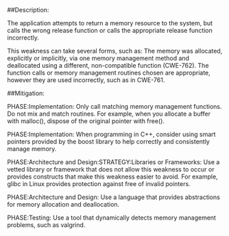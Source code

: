 ##Description:

The application attempts to return a memory resource to the system, but calls the wrong release function or calls the appropriate release function incorrectly.

This weakness can take several forms, such as: The memory was allocated, explicitly or implicitly, via one memory management method and deallocated using a different, non-compatible function (CWE-762). The function calls or memory management routines chosen are appropriate, however they are used incorrectly, such as in CWE-761.

##Mitigation:


PHASE:Implementation:
Only call matching memory management functions. Do not mix and match routines. For example, when you allocate a buffer with malloc(), dispose of the original pointer with free().

PHASE:Implementation:
When programming in C++, consider using smart pointers provided by the boost library to help correctly and consistently manage memory.

PHASE:Architecture and Design:STRATEGY:Libraries or Frameworks:
Use a vetted library or framework that does not allow this weakness to occur or provides constructs that make this weakness easier to avoid. For example, glibc in Linux provides protection against free of invalid pointers.

PHASE:Architecture and Design:
Use a language that provides abstractions for memory allocation and deallocation.

PHASE:Testing:
Use a tool that dynamically detects memory management problems, such as valgrind.

